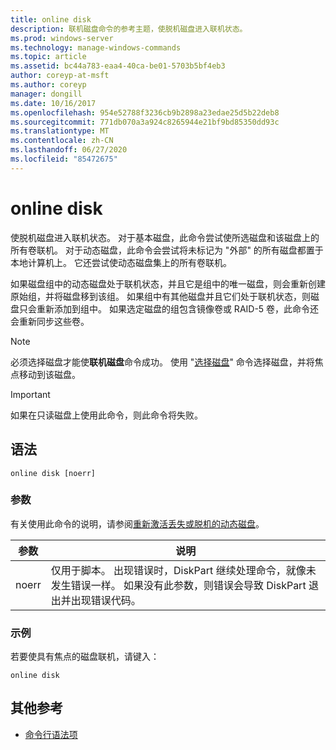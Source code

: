 ```yaml
---
title: online disk
description: 联机磁盘命令的参考主题，使脱机磁盘进入联机状态。
ms.prod: windows-server
ms.technology: manage-windows-commands
ms.topic: article
ms.assetid: bc44a783-eaa4-40ca-be01-5703b5bf4eb3
author: coreyp-at-msft
ms.author: coreyp
manager: dongill
ms.date: 10/16/2017
ms.openlocfilehash: 954e52788f3236cb9b2898a23edae25d5b22deb8
ms.sourcegitcommit: 771db070a3a924c8265944e21bf9bd85350dd93c
ms.translationtype: MT
ms.contentlocale: zh-CN
ms.lasthandoff: 06/27/2020
ms.locfileid: "85472675"
---
```

# <a name="online-disk"></a>online disk

使脱机磁盘进入联机状态。 对于基本磁盘，此命令尝试使所选磁盘和该磁盘上的所有卷联机。 对于动态磁盘，此命令会尝试将未标记为 "外部" 的所有磁盘都置于本地计算机上。 它还尝试使动态磁盘集上的所有卷联机。

如果磁盘组中的动态磁盘处于联机状态，并且它是组中的唯一磁盘，则会重新创建原始组，并将磁盘移到该组。 如果组中有其他磁盘并且它们处于联机状态，则磁盘只会重新添加到组中。 如果选定磁盘的组包含镜像卷或 RAID-5 卷，此命令还会重新同步这些卷。

> [!NOTE]
> 必须选择磁盘才能使**联机磁盘**命令成功。 使用 "[选择磁盘](select-disk.md)" 命令选择磁盘，并将焦点移动到该磁盘。

> [!IMPORTANT]
> 如果在只读磁盘上使用此命令，则此命令将失败。

## <a name="syntax"></a>语法

```
online disk [noerr]
```

### <a name="parameters"></a>参数

有关使用此命令的说明，请参阅[重新激活丢失或脱机的动态磁盘](https://docs.microsoft.com/previous-versions/windows/it-pro/windows-server-2008-R2-and-2008/cc732026(v=ws.11))。

| 参数 | 说明 |
|--|--|
| noerr | 仅用于脚本。 出现错误时，DiskPart 继续处理命令，就像未发生错误一样。 如果没有此参数，则错误会导致 DiskPart 退出并出现错误代码。 |

### <a name="examples"></a>示例

若要使具有焦点的磁盘联机，请键入：

```
online disk
```

## <a name="additional-references"></a>其他参考

- [命令行语法项](command-line-syntax-key.md)
